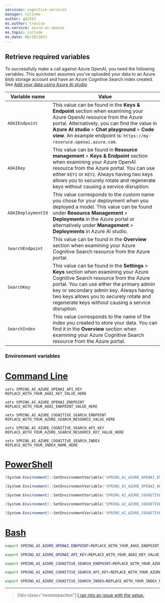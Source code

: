 ```yaml
---
services: cognitive-services
manager: nitinme
author: gm2552
ms.author: travisw
ms.service: azure-ai-openai
ms.topic: include
ms.date: 08/29/2023
---
```


## Retrieve required variables

To successfully make a call against Azure OpenAI, you need the following variables. This quickstart assumes you've uploaded your data to an Azure blob storage account and have an Azure Cognitive Search index created. See [Add your data using Azure AI studio](../use-your-data-quickstart.md?pivots=programming-language-studio)

|Variable name | Value |
|--------------------------|-------------|
| `AOAIEndpoint`               | This value can be found in the **Keys & Endpoint** section when examining your Azure OpenAI resource from the Azure portal. Alternatively, you can find the value in **Azure AI studio** > **Chat playground** > **Code view**. An example endpoint is: `https://my-resoruce.openai.azure.com`.|
| `AOAIKey` | This value can be found in **Resource management** > **Keys & Endpoint** section when examining your Azure OpenAI resource from the Azure portal. You can use either `KEY1` or `KEY2`. Always having two keys allows you to securely rotate and regenerate keys without causing a service disruption. |
| `AOAIDeploymentId` | This value corresponds to the custom name you chose for your deployment when you deployed a model. This value can be found under **Resource Management** > **Deployments** in the Azure portal or alternatively under **Management** > **Deployments** in Azure AI studio.|
| `SearchEndpoint` | This value can be found in the **Overview** section when examining your Azure Cognitive Search resource from the Azure portal. |
| `SearchKey` | This value can be found in the **Settings** > **Keys** section when examining your Azure Cognitive Search resource from the Azure portal. You can use either the primary admin key or secondary admin key. Always having two keys allows you to securely rotate and regenerate keys without causing a service disruption. |
| `SearchIndex` | This value corresponds to the name of the index you created to store your data. You can find it in the **Overview** section when examining your Azure Cognitive Search resource from the Azure portal. |

### Environment variables

# [Command Line](#tab/command-line)

```CMD
setx SPRING_AI_AZURE_OPENAI_API_KEY REPLACE_WITH_YOUR_AOAI_KEY_VALUE_HERE
```
```CMD
setx SPRING_AI_AZURE_OPENAI_ENDPOINT REPLACE_WITH_YOUR_AOAI_ENDPOINT_VALUE_HERE
```
```CMD
setx SPRING_AI_AZURE_COGNITIVE_SEARCH_ENDPOINT REPLACE_WITH_YOUR_AZURE_SEARCH_RESOURCE_VALUE_HERE
```
```CMD
setx SPRING_AI_AZURE_COGNITIVE_SEARCH_API_KEY REPLACE_WITH_YOUR_AZURE_SEARCH_RESOURCE_KEY_VALUE_HERE
```
```CMD
setx SPRING_AI_AZURE_COGNITIVE_SEARCH_INDEX REPLACE_WITH_YOUR_INDEX_NAME_HERE
```


# [PowerShell](#tab/powershell)

```powershell
[System.Environment]::SetEnvironmentVariable('SPRING_AI_AZURE_OPENAI_ENDPOINT', 'REPLACE_WITH_YOUR_AOAI_ENDPOINT_VALUE_HERE', 'User')
```

```powershell
[System.Environment]::SetEnvironmentVariable('SPRING_AI_AZURE_OPENAI_API_KEY', 'REPLACE_WITH_YOUR_AOAI_KEY_VALUE_HERE', 'User')
```

```powershell
[System.Environment]::SetEnvironmentVariable('SPRING_AI_AZURE_COGNITIVE_SEARCH_ENDPOINT', 'REPLACE_WITH_YOUR_AZURE_SEARCH_RESOURCE_VALUE_HERE', 'User')
```

```powershell
[System.Environment]::SetEnvironmentVariable('SPRING_AI_AZURE_COGNITIVE_SEARCH_API_KEY', 'REPLACE_WITH_YOUR_AZURE_SEARCH_RESOURCE_KEY_VALUE_HERE', 'User')
```

```powershell
[System.Environment]::SetEnvironmentVariable('SPRING_AI_AZURE_COGNITIVE_SEARCH_INDEX', 'REPLACE_WITH_YOUR_INDEX_NAME_HERE', 'User')
```

# [Bash](#tab/bash)

```Bash
export SPRING_AI_AZURE_OPENAI_ENDPOINT=REPLACE_WITH_YOUR_AOAI_ENDPOINT_VALUE_HERE
```
```Bash
export SPRING_AI_AZURE_OPENAI_API_KEY=REPLACE_WITH_YOUR_AOAI_KEY_VALUE_HERE
```
```Bash
export SPRING_AI_AZURE_COGNITIVE_SEARCH_ENDPOINT=REPLACE_WITH_YOUR_AZURE_SEARCH_RESOURCE_VALUE_HERE
```
```Bash
export SPRING_AI_AZURE_COGNITIVE_SEARCH_API_KEY=REPLACE_WITH_YOUR_AZURE_SEARCH_RESOURCE_KEY_VALUE_HERE
```
```Bash
export SPRING_AI_AZURE_COGNITIVE_SEARCH_INDEX=REPLACE_WITH_YOUR_INDEX_NAME_HERE
```
---

> [!div class="nextstepaction"]
> [I ran into an issue with the setup.](https://microsoft.qualtrics.com/jfe/form/SV_0Cl5zkG3CnDjq6O?PLanguage=SPRING&Pillar=AOAI&Product=ownData&Page=quickstart&Section=Set-up)
